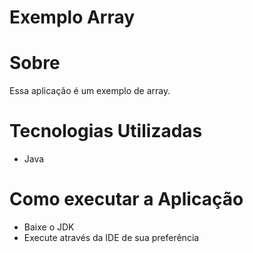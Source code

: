 # Exemplo Array

# Sobre
Essa aplicação é um exemplo de array.

# Tecnologias Utilizadas
* Java

# Como executar a Aplicação
* Baixe o JDK
* Execute através da IDE de sua preferência


